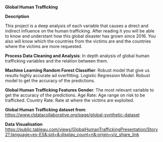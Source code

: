 **Global Human Trafficking**

**Description**

This project is a deep analysis of each variable that causes a direct and indirect influence on the human trafficking. After reading it you will be able to know and understant how this global disaster has grown since 2016. You also will know which the countries from the victims are and the countries where the victims are more requested.

**Process Data Cleaning and Analysis**: In depth analysis of global human trafficking variables and the relation between them.

**Machine Learning Random Forest Classifier**: Robust model that give us results highly accurate ad overfitting. Logistic Regression Model: Robust model to get the accuracy of the predictions.

**Global Human Trafficking Features Gender**: The most relevant variable to get the accuracy of the predictions. Age Rate: Age range on risk to be trafficked. Country Rate: Rate at where the victims are exploited.

**Global Human Trafficking dataset from**: https://www.ctdatacollaborative.org/page/global-synthetic-dataset

**Data Visualisation** https://public.tableau.com/views/GlobalHumanTraffickingPresentation/Story2?:language=es-ES&:sid=&:display_count=n&:origin=viz_share_link
